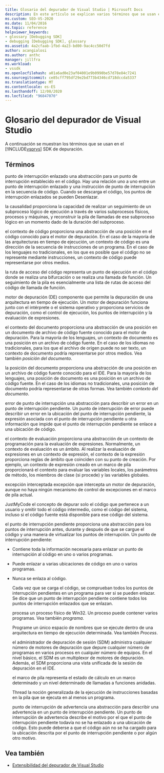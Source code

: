 ```yaml
---
title: Glosario del depurador de Visual Studio | Microsoft Docs
description: En este artículo se explican varios términos que se usan en el SDK de depuración de Visual Studio, como un punto de interrupción enlazado, la causalidad y el contexto del código.
ms.custom: SEO-VS-2020
ms.date: 11/04/2016
ms.topic: reference
helpviewer_keywords:
- glossary [Debugging SDK]
- debugging [Debugging SDK], glossary
ms.assetid: 4a2cfaab-1fbd-4a23-bd00-9ac4cc50d7fd
author: acangialosi
ms.author: anthc
manager: jillfra
ms.workload:
- vssdk
ms.openlocfilehash: a01a6ad0e23af04001e9b0990be57d78e84c7241
ms.sourcegitcommit: ce85cff795df29e2bd773b4346cd718dccda5337
ms.translationtype: MT
ms.contentlocale: es-ES
ms.lasthandoff: 12/08/2020
ms.locfileid: "96847070"
---
```

# <a name="visual-studio-debugger-glossary"></a>Glosario del depurador de Visual Studio
A continuación se muestran los términos que se usan en el [!INCLUDE[vsprvs](../../../code-quality/includes/vsprvs_md.md)] SDK de depuración.

## <a name="terms"></a>Términos
 punto de interrupción enlazado una abstracción para un punto de interrupción establecido en el código. Hay una relación uno a uno entre un punto de interrupción enlazado y una instrucción de punto de interrupción en la secuencia de código. Cuando se descarga el código, los puntos de interrupción enlazados se pueden Desenlazar.

 la causalidad proporciona la capacidad de realizar un seguimiento de un subproceso lógico de ejecución a través de varios subprocesos físicos, procesos y máquinas, y reconstruir la pila de llamadas de ese subproceso lógico en un momento dado de la duración del subproceso.

 el contexto de código proporciona una abstracción de una posición en el código conocido para el motor de depuración. En el caso de la mayoría de las arquitecturas en tiempo de ejecución, un contexto de código es una dirección de la secuencia de instrucciones de un programa. En el caso de los lenguajes no tradicionales, en los que es posible que el código no se represente mediante instrucciones, un contexto de código puede representarse por otros medios.

 la ruta de acceso del código representa un punto de ejecución en el código donde se realiza una bifurcación o se realiza una llamada de función. Un seguimiento de la pila es esencialmente una lista de rutas de acceso del código de llamada de función.

 motor de depuración (DE) componente que permite la depuración de una arquitectura en tiempo de ejecución. Un motor de depuración funciona junto con el intérprete o el sistema operativo y proporciona servicios de depuración, como el control de ejecución, los puntos de interrupción y la evaluación de expresiones.

 el contexto del documento proporciona una abstracción de una posición en un documento de archivo de código fuente conocido para el motor de depuración. Para la mayoría de los lenguajes, un contexto de documento es una posición en un archivo de código fuente. En el caso de los idiomas no tradicionales, para los que el archivo de origen puede no ser texto, un contexto de documento podría representarse por otros medios. Vea también *posición del documento*.

 la posición del documento proporciona una abstracción de una posición en un archivo de código fuente conocido para el IDE. Para la mayoría de los lenguajes, una posición de documento es una posición en un archivo de código fuente. En el caso de los idiomas no tradicionales, una posición de documento podría representarse de otras formas. Vea también *contexto del documento*.

 error de punto de interrupción una abstracción para describir un error en un punto de interrupción pendiente. Un punto de interrupción de error puede describir un error en la ubicación del punto de interrupción pendiente, la expresión asociada con el punto de interrupción pendiente u otra información que impide que el punto de interrupción pendiente se enlace a una ubicación de código.

 el contexto de evaluación proporciona una abstracción de un contexto de programación para la evaluación de expresiones. Normalmente, un contexto de evaluación es un ámbito. Al realizar la evaluación de expresiones en un contexto de expresión, el contexto de la expresión proporciona reglas de ámbito que coinciden con su punto de creación. Por ejemplo, un contexto de expresión creado en un marco de pila proporcionará el contexto para evaluar las variables locales, los parámetros de método, los miembros de clase (si procede) y las variables globales.

 excepción interceptada excepción que intercepta un motor de depuración, aunque no haya ningún mecanismo de control de excepciones en el marco de pila actual.

 JustMyCode el concepto de depurar solo el código que pertenece a un usuario y omitir todo el código intermedio, como el código del sistema, incluso si el código fuente está disponible para ese código del sistema.

 el punto de interrupción pendiente proporciona una abstracción para los puntos de interrupción antes, durante y después de que se cargue el código y una manera de virtualizar los puntos de interrupción. Un punto de interrupción pendiente:

- Contiene toda la información necesaria para enlazar un punto de interrupción al código en uno o varios programas.

- Puede enlazar a varias ubicaciones de código en uno o varios programas.

- Nunca se enlaza al código.

  Cada vez que se carga el código, se comprueban todos los puntos de interrupción pendientes en un programa para ver si se pueden enlazar. Se dice que un punto de interrupción pendiente contiene todos los puntos de interrupción enlazados que se enlazan.

  procesa un proceso físico de Win32. Un proceso puede contener varios programas. Vea también *programa*.

  Programe un único espacio de nombres que se ejecute dentro de una arquitectura en tiempo de ejecución determinada. Vea también *Process*.

  el administrador de depuración de sesión (SDM) administra cualquier número de motores de depuración que depure cualquier número de programas en varios procesos en cualquier número de equipos. En el nivel básico, el SDM es un multiplexor de motores de depuración. Además, el SDM proporciona una vista unificada de la sesión de depuración en el IDE.

  el marco de pila representa el estado de cálculo en un marco determinado y un nivel determinado de llamadas a funciones anidadas.

  Thread la noción generalizada de la ejecución de instrucciones basadas en la pila que se ejecuta en al menos un programa.

  punto de interrupción de advertencia una abstracción para describir una advertencia en un punto de interrupción pendiente. Un punto de interrupción de advertencia describe el motivo por el que el punto de interrupción pendiente todavía no se ha enlazado a una ubicación de código. Esto puede deberse a que el código aún no se ha cargado para la ubicación descrita por el punto de interrupción pendiente o por algún otro motivo.

## <a name="see-also"></a>Vea también
- [Extensibilidad del depurador de Visual Studio](../../../extensibility/debugger/visual-studio-debugger-extensibility.md)
